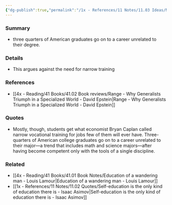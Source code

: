 ```yaml
---
{"dg-publish":true,"permalink":"/1x - References/11 Notes/11.03 Ideas/Most university graduates go on to jobs unrelated to their degree/","title":"Most university graduates go on to jobs unrelated to their degree","created":"2024-01-28T22:22:09.785+03:00","updated":"2024-02-14T20:18:26.877+03:00"}
---
```



### Summary
- three quarters of American graduates go on to a career unrelated to their degree.

### Details
- This argues against the need for narrow training

### References
- [[4x - Reading/41 Books/41.02 Book reviews/Range - Why Generalists Triumph in a Specialized World - David Epstein\|Range - Why Generalists Triumph in a Specialized World - David Epstein]]

### Quotes
- Mostly, though, students get what economist Bryan Caplan called narrow vocational training for jobs few of them will ever have. Three-quarters of American college graduates go on to a career unrelated to their major—a trend that includes math and science majors—after having become competent only with the tools of a single discipline.

### Related
- [[4x - Reading/41 Books/41.01 Book Notes/Education of a wandering man - Louis Lamour\|Education of a wandering man - Louis Lamour]]
- [[1x - References/11 Notes/11.02 Quotes/Self-education is the only kind of education there is - Isaac Asimov\|Self-education is the only kind of education there is - Isaac Asimov]]
